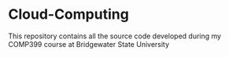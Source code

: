 # Cloud-Computing
This repository contains all the source code developed during my COMP399 course at Bridgewater State University
